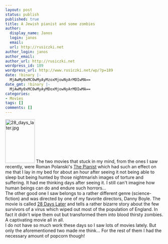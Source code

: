 ```yaml
---
layout: post
status: publish
published: true
title: A Jewish pianist and some zombies
author:
  display_name: Janos
  login: janos
  email: 
  url: http://rusiczki.net
author_login: janos
author_email: 
author_url: http://rusiczki.net
wordpress_id: 189
wordpress_url: http://www.rusiczki.net/wp/?p=189
date: !binary |-
  MjAwMy0xMC0wMyAyMzoxMjowNyArMDIwMA==
date_gmt: !binary |-
  MjAwMy0xMC0wMyAyMDoxMjowNyArMDIwMA==
categories:
- Movies
tags: []
comments: []
---
```

<p><img alt="28_days_later.jpg" src="http://www.rusiczki.net/blog/blogpics/28_days_later.jpg" width="94" height="140" border="0" class="postimage" /> The two movies that stuck in my mind, from the ones I saw recently, were Roman Polanski's <a href="http://www.imdb.com/title/tt0253474/">The Pianist</a> which had such an effect on me that I lay in my bed for about an hour after seeing it not being able to sleep but being hunted by those nightmarish images of torture and suffering. It had me thinking days after seeing it. I still can't imagine how human beings can do and endure such horrors...<br />
The other good one I saw belongs to a rather different genre (science-fiction) and was directed by one of my favorite directors, Danny Boyle. The movie is called <a href="http://www.imdb.com/title/tt0253474/">28 Days Later</a> and tells a rather bizarre story about the few survivors of a virus which wiped out most of the population of England. In fact it didn't wipe them out but transformed them into blood thirsty zombies. A captivating movie all in all.<br />
I do not have so much work these days so I saw lots of movies lately. But only the aforementioned two made me think... For the rest of them I had the necessary amount of popcorn though!</p>
